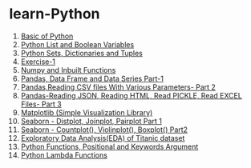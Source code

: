 # learn-Python

1. [Basic of Python](https://github.com/masrufjaman/learn-Python/blob/main/Basic%20of%20Python.ipynb)
2. [Python List and Boolean Variables](https://github.com/masrufjaman/learn-Python/blob/main/Python%20List%20and%20Boolean%20Variables.ipynb)
3. [Python Sets, Dictionaries and Tuples](https://github.com/masrufjaman/learn-Python/blob/main/Python%20Sets%2C%20Dictionaries%20and%20Tuples.ipynb)
4. [Exercise-1](https://github.com/masrufjaman/learn-Python/blob/main/Exercise-1.ipynb)
5. [Numpy and Inbuilt Functions](https://github.com/masrufjaman/learn-Python/blob/main/Numpy%20and%20Inbuilt%20Functions.ipynb)
6. [Pandas, Data Frame and Data Series Part-1](https://github.com/masrufjaman/learn-Python/blob/main/Pandas%2C%20Data%20Frame%20and%20Data%20Series%20Part-1.ipynb)
7. [Pandas,Reading CSV files With Various Parameters- Part 2](https://github.com/masrufjaman/learn-Python/blob/main/Pandas%2CReading%20CSV%20files%20With%20Various%20Parameters-%20Part%202.ipynb)
8. [Pandas-Reading JSON, Reading HTML, Read PICKLE, Read EXCEL Files- Part 3](https://github.com/masrufjaman/learn-Python/blob/main/Pandas-Reading%20JSON%2C%20Reading%20HTML%2C%20Read%20PICKLE%2C%20Read%20EXCEL%20Files-%20Part%203.ipynb)
9. [Matplotlib (Simple Visualization Library)](https://github.com/masrufjaman/learn-Python/blob/main/Matplotlib%20(Simple%20Visualization%20Library).ipynb)
10. [Seaborn - Distplot, Joinplot, Pairplot Part 1](https://github.com/masrufjaman/learn-Python/blob/main/Seaborn%20-%20Distplot%2C%20Joinplot%2C%20Pairplot%20Part%201.ipynb)
11. [Seaborn - Countplot(), Violinplot(), Boxplot() Part2](https://github.com/masrufjaman/learn-Python/blob/main/Seaborn%20-%20Countplot()%2C%20Violinplot()%2C%20Boxplot()%20Part2.ipynb)
12. [Exploratory Data Analysis(EDA) of Titanic dataset](https://github.com/masrufjaman/learn-Python/blob/main/Exploratory%20Data%20Analysis(EDA)%20of%20Titanic%20dataset.ipynb)
13. [Python Functions, Positional and Keywords Argument](https://github.com/masrufjaman/learn-Python/blob/main/Python%20Functions%2C%20Positional%20and%20Keywords%20Arguments.ipynb)
14. [Python Lambda Functions](https://github.com/masrufjaman/learn-Python/blob/main/Python%20Lambda%20Functions.ipynb)